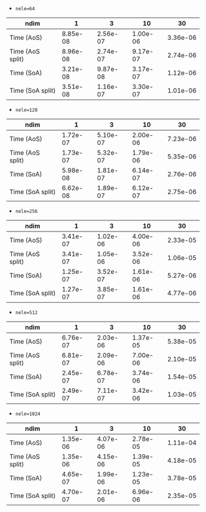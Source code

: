 * `nele=64`

|            ndim|        1|        3|       10|       30|
|----------------|---------|---------|---------|---------|
|Time       (AoS)| 8.85e-08| 2.56e-07| 1.00e-06| 3.36e-06|
|Time (AoS split)| 8.96e-08| 2.74e-07| 9.17e-07| 2.74e-06|
|Time       (SoA)| 3.21e-08| 9.87e-08| 3.17e-07| 1.12e-06|
|Time (SoA split)| 3.51e-08| 1.16e-07| 3.30e-07| 1.01e-06|

* `nele=128`

|            ndim|        1|        3|       10|       30|
|----------------|---------|---------|---------|---------|
|Time       (AoS)| 1.72e-07| 5.10e-07| 2.00e-06| 7.23e-06|
|Time (AoS split)| 1.73e-07| 5.32e-07| 1.79e-06| 5.35e-06|
|Time       (SoA)| 5.98e-08| 1.81e-07| 6.14e-07| 2.76e-06|
|Time (SoA split)| 6.62e-08| 1.89e-07| 6.12e-07| 2.75e-06|

* `nele=256`

|            ndim|        1|        3|       10|       30|
|----------------|---------|---------|---------|---------|
|Time       (AoS)| 3.41e-07| 1.02e-06| 4.00e-06| 2.33e-05|
|Time (AoS split)| 3.41e-07| 1.05e-06| 3.52e-06| 1.06e-05|
|Time       (SoA)| 1.25e-07| 3.52e-07| 1.61e-06| 5.27e-06|
|Time (SoA split)| 1.27e-07| 3.85e-07| 1.61e-06| 4.77e-06|

* `nele=512`

|            ndim|        1|        3|       10|       30|
|----------------|---------|---------|---------|---------|
|Time       (AoS)| 6.76e-07| 2.03e-06| 1.37e-05| 5.38e-05|
|Time (AoS split)| 6.81e-07| 2.09e-06| 7.00e-06| 2.10e-05|
|Time       (SoA)| 2.45e-07| 6.78e-07| 3.74e-06| 1.54e-05|
|Time (SoA split)| 2.49e-07| 7.11e-07| 3.42e-06| 1.03e-05|

* `nele=1024`

|            ndim|        1|        3|       10|       30|
|----------------|---------|---------|---------|---------|
|Time       (AoS)| 1.35e-06| 4.07e-06| 2.78e-05| 1.11e-04|
|Time (AoS split)| 1.35e-06| 4.15e-06| 1.39e-05| 4.18e-05|
|Time       (SoA)| 4.65e-07| 1.99e-06| 1.23e-05| 3.78e-05|
|Time (SoA split)| 4.70e-07| 2.01e-06| 6.96e-06| 2.35e-05|


